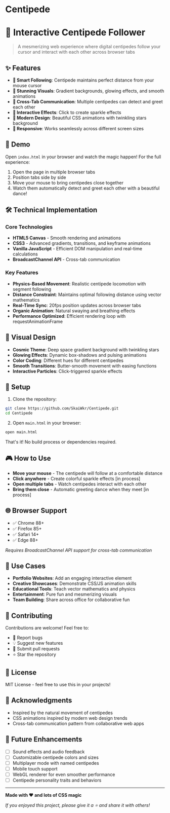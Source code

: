 # Centipede
# 🐛 Interactive Centipede Follower

> A mesmerizing web experience where digital centipedes follow your cursor and interact with each other across browser tabs

## ✨ Features

- **🎯 Smart Following**: Centipede maintains perfect distance from your mouse cursor
- **🌟 Stunning Visuals**: Gradient backgrounds, glowing effects, and smooth animations
- **🤝 Cross-Tab Communication**: Multiple centipedes can detect and greet each other
- **💫 Interactive Effects**: Click to create sparkle effects
- **🎨 Modern Design**: Beautiful CSS animations with twinkling stars background
- **📱 Responsive**: Works seamlessly across different screen sizes

## 🚀 Demo

Open `index.html` in your browser and watch the magic happen! For the full experience:

1. Open the page in multiple browser tabs
2. Position tabs side by side
3. Move your mouse to bring centipedes close together
4. Watch them automatically detect and greet each other with a beautiful dance!

## 🛠️ Technical Implementation

### Core Technologies
- **HTML5 Canvas** - Smooth rendering and animations
- **CSS3** - Advanced gradients, transitions, and keyframe animations
- **Vanilla JavaScript** - Efficient DOM manipulation and real-time calculations
- **BroadcastChannel API** - Cross-tab communication

### Key Features
- **Physics-Based Movement**: Realistic centipede locomotion with segment following
- **Distance Constraint**: Maintains optimal following distance using vector mathematics
- **Real-Time Sync**: 20fps position updates across browser tabs
- **Organic Animation**: Natural swaying and breathing effects
- **Performance Optimized**: Efficient rendering loop with requestAnimationFrame

## 🎨 Visual Design

- **Cosmic Theme**: Deep space gradient background with twinkling stars
- **Glowing Effects**: Dynamic box-shadows and pulsing animations
- **Color Coding**: Different hues for different centipedes
- **Smooth Transitions**: Butter-smooth movement with easing functions
- **Interactive Particles**: Click-triggered sparkle effects

## 🔧 Setup

1. Clone the repository:
```bash
git clone https://github.com/SkaiWkr/Centipede.git
cd Centipede
```

2. Open `main.html` in your browser:
```bash
open main.html
```

That's it! No build process or dependencies required.

## 🎮 How to Use

- **Move your mouse** - The centipede will follow at a comfortable distance
- **Click anywhere** - Create colorful sparkle effects [in process]
- **Open multiple tabs** - Watch centipedes interact with each other
- **Bring them close** - Automatic greeting dance when they meet [in process]

## 🌐 Browser Support

- ✅ Chrome 88+
- ✅ Firefox 85+
- ✅ Safari 14+
- ✅ Edge 88+

*Requires BroadcastChannel API support for cross-tab communication*

## 🎯 Use Cases

- **Portfolio Websites**: Add an engaging interactive element
- **Creative Showcases**: Demonstrate CSS/JS animation skills
- **Educational Tools**: Teach vector mathematics and physics
- **Entertainment**: Pure fun and mesmerizing visuals
- **Team Building**: Share across office for collaborative fun

## 🤝 Contributing

Contributions are welcome! Feel free to:

- 🐛 Report bugs
- 💡 Suggest new features
- 🔧 Submit pull requests
- ⭐ Star the repository

## 📝 License

MIT License - feel free to use this in your projects!

## 🙏 Acknowledgments

- Inspired by the natural movement of centipedes
- CSS animations inspired by modern web design trends
- Cross-tab communication pattern from collaborative web apps

## 🔮 Future Enhancements

- [ ] Sound effects and audio feedback
- [ ] Customizable centipede colors and sizes
- [ ] Multiplayer mode with named centipedes
- [ ] Mobile touch support
- [ ] WebGL renderer for even smoother performance
- [ ] Centipede personality traits and behaviors

---

**Made with ❤️ and lots of CSS magic**

*If you enjoyed this project, please give it a ⭐ and share it with others!*
